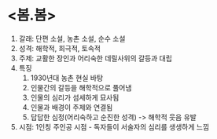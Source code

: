 # <봄.봄>

1. 갈래: 단편 소설, 농촌 소설, 순수 소설
2. 성격: 해학적, 희극적, 토속적
3. 주제: 교활한 장인과 어리숙한 데릴사위의 갈등과 대립
4. 특징
   1. 1930년대 농촌 현실 바탕
   2. 인물간의 갈등을 해학적으로 풀어냄
   3. 인물의 심리가 섬세하게 묘사됨
   4. 인물과 배경이 주제와 연결됨
   5. 답답한 심정(어리숙하고 순진한 성격) -> 해학적 웃음 유발
5. 시점: 1인칭 주인공 시점 - 독자들이 서술자의 심리를 생생하게 느낌
